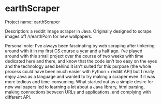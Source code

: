 # earthScraper

Project name: earthScraper

Description: a reddit image scraper in Java. Originally designed to scrape images off /r/earthPorn for new wallpapers.

Personal note: I've always been fascinating by web scraping after tinkering around with it in my first CS course a year and a half ago. 
I've played around with this small project over the course of two weeks with time dedicated here and there, and know that the code isn't too easy on the eyes and the technology used behind it isn't suited for this purpose (the whole process could have been much easier with Python + reddit API) 
but I really enjoy Java as a language and wanted to try making a scraper even if it was more tedious and time-consuming. What started out as
a simple desire for new wallpapers led to learning a lot about a Java library, html parsing, making connections between URLs and applications, and complying with different API. 
